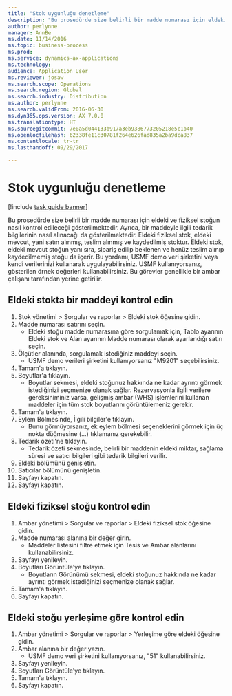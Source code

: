 ```yaml
---
title: "Stok uygunluğu denetleme"
description: "Bu prosedürde size belirli bir madde numarası için eldeki ve fiziksel stoğun nasıl kontrol edileceği gösterilmektedir."
author: perlynne
manager: AnnBe
ms.date: 11/14/2016
ms.topic: business-process
ms.prod: 
ms.service: dynamics-ax-applications
ms.technology: 
audience: Application User
ms.reviewer: josaw
ms.search.scope: Operations
ms.search.region: Global
ms.search.industry: Distribution
ms.author: perlynne
ms.search.validFrom: 2016-06-30
ms.dyn365.ops.version: AX 7.0.0
ms.translationtype: HT
ms.sourcegitcommit: 7e0a5d044133b917a3eb9386773205218e5c1b40
ms.openlocfilehash: 62338fe11c30781f264e626fad835a2ba9dca837
ms.contentlocale: tr-tr
ms.lasthandoff: 09/29/2017

---
```

# <a name="check-the-availability-of-stock"></a>Stok uygunluğu denetleme

[!include [task guide banner](../../includes/task-guide-banner.md)]

Bu prosedürde size belirli bir madde numarası için eldeki ve fiziksel stoğun nasıl kontrol edileceği gösterilmektedir. Ayrıca, bir maddeyle ilgili tedarik bilgilerinin nasıl alınacağı da gösterilmektedir. Eldeki fiziksel stok, eldeki mevcut, yani satın alınmış, teslim alınmış ve kaydedilmiş stoktur. Eldeki stok, eldeki mevcut stoğun yanı sıra, sipariş edilip beklenen ve henüz teslim alınıp kaydedilmemiş stoğu da içerir. Bu yordamı, USMF demo veri şirketini veya kendi verilerinizi kullanarak uygulayabilirsiniz. USMF kullanıyorsanız, gösterilen örnek değerleri kullanabilirsiniz. Bu görevler genellikle bir ambar çalışanı tarafından yerine getirilir.


## <a name="check-on-hand-inventory-for-an-item"></a>Eldeki stokta bir maddeyi kontrol edin
1. Stok yönetimi > Sorgular ve raporlar > Eldeki stok öğesine gidin.
2. Madde numarası satırını seçin.
    * Eldeki stoğu madde numarasına göre sorgulamak için, Tablo ayarının Eldeki stok ve Alan ayarının Madde numarası olarak ayarlandığı satırı seçin.  
3. Ölçütler alanında, sorgulamak istediğiniz maddeyi seçin.
    * USMF demo verileri şirketini kullanıyorsanız "M9201" seçebilirsiniz.  
4. Tamam'a tıklayın.
5. Boyutlar'a tıklayın.
    * Boyutlar sekmesi, eldeki stoğunuz hakkında ne kadar ayrıntı görmek istediğinizi seçmenize olanak sağlar. Rezervasyonla ilgili verilere gereksiniminiz varsa, gelişmiş ambar (WHS) işlemlerini kullanan maddeler için tüm stok boyutlarını görüntülemeniz gerekir.  
6. Tamam'a tıklayın.
7. Eylem Bölmesinde, İlgili bilgiler'e tıklayın.
    * Bunu görmüyorsanız, ek eylem bölmesi seçeneklerini görmek için üç nokta düğmesine (...) tıklamanız gerekebilir.  
8. Tedarik özeti'ne tıklayın.
    * Tedarik özeti sekmesinde, belirli bir maddenin eldeki miktar, sağlama süresi ve satıcı bilgileri gibi tedarik bilgileri verilir.  
9. Eldeki bölümünü genişletin.
10. Satıcılar bölümünü genişletin.
11. Sayfayı kapatın.
12. Sayfayı kapatın.

## <a name="check-physical-on-hand-inventory"></a>Eldeki fiziksel stoğu kontrol edin
1. Ambar yönetimi > Sorgular ve raporlar > Eldeki fiziksel stok öğesine gidin.
2. Madde numarası alanına bir değer girin.
    * Maddeler listesini filtre etmek için Tesis ve Ambar alanlarını kullanabilirsiniz.  
3. Sayfayı yenileyin.
4. Boyutları Görüntüle'ye tıklayın.
    * Boyutların Görünümü sekmesi, eldeki stoğunuz hakkında ne kadar ayrıntı görmek istediğinizi seçmenize olanak sağlar.  
5. Tamam'a tıklayın.
6. Sayfayı kapatın.

## <a name="check-on-hand-inventory-by-location"></a>Eldeki stoğu yerleşime göre kontrol edin
1. Ambar yönetimi > Sorgular ve raporlar > Yerleşime göre eldeki öğesine gidin.
2. Ambar alanına bir değer yazın.
    * USMF demo veri şirketini kullanıyorsanız, "51" kullanabilirsiniz.  
3. Sayfayı yenileyin.
4. Boyutları Görüntüle'ye tıklayın.
5. Tamam'a tıklayın.
6. Sayfayı kapatın.


